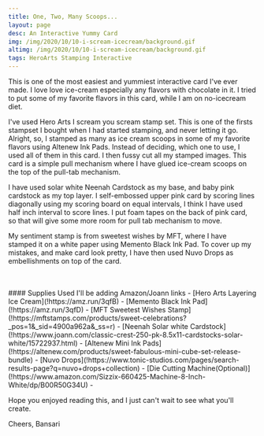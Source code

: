 ```yaml
---
title: One, Two, Many Scoops...
layout: page
desc: An Interactive Yummy Card 
img: /img/2020/10/10-i-scream-icecream/background.gif
altimg: /img/2020/10/10-i-scream-icecream/background.gif
tags: HeroArts Stamping Interactive 
---
```


This is one of the most easiest and yummiest interactive card I've ever made. I love love ice-cream especially any flavors with chocolate in it. I tried to put some of my favorite flavors in this card, while I am on no-icecream diet.

I've used Hero Arts I scream you scream stamp set. This is one of the firsts stampset I bought when I had started stamping, and never letting it go. Alright, so, I stamped as many as ice cream scoops in some of my favorite flavors using Altenew Ink Pads. Instead of deciding, which one to use, I used all of them in this card. I then fussy cut all my stamped images. This card is a simple pull mechanism where I have glued ice-cream scoops on the top of the pull-tab mechanism.

I have used solar white Neenah Cardstock as my base, and baby pink cardstock as my top layer. I self-embossed upper pink card by scoring lines diagonally using my scoring board on equal intervals, I think I have used half inch interval to score lines. I put foam tapes on the back of pink card, so that will give some more room for pull tab mechanism to move. 

My sentiment stamp is from sweetest wishes by MFT, where I have stamped it on a white paper using Memento Black Ink Pad. To cover up my mistakes, and make card look pretty, I have then used Nuvo Drops as embellishments on top of the card.

<div class="col-12">
    <div class="card-columns">
        <img src="/img/lazyload-ph.png" data-src="/img/2020/10/10-i-scream-icecream/1a.jpg" class="img-fluid mx-auto d-block lazyload" alt="sanfran" />
         <img src="/img/lazyload-ph.png" data-src="/img/2020/10/10-i-scream-icecream/1b.jpg" class="img-fluid mx-auto d-block lazyload" alt="sanfran" />
    </div>
</div>
<br>
#### Supplies Used
I'll be adding Amazon/Joann links 
- [Hero Arts Layering Ice Cream](!https://amz.run/3qfB)
- [Memento Black Ink Pad](!https://amz.run/3qfD)
- [MFT Sweetest Wishes Stamp](!https://mftstamps.com/products/sweet-celebrations?_pos=1&_sid=4900a962a&_ss=r)
 - [Neenah Solar white Cardstock](!https://www.joann.com/classic-crest-250-pk-8.5x11-cardstocks-solar-white/15722937.html)
 - [Altenew Mini Ink Pads](!https://altenew.com/products/sweet-fabulous-mini-cube-set-release-bundle)
 - [Nuvo Drops](!https://www.tonic-studios.com/pages/search-results-page?q=nuvo+drops+collection)
 - [Die Cutting Machine(Optional)](!https://www.amazon.com/Sizzix-660425-Machine-8-Inch-White/dp/B00R50G34U) - 
 
Hope you enjoyed reading this, and I just can't wait to see what you'll create. 

Cheers,
Bansari